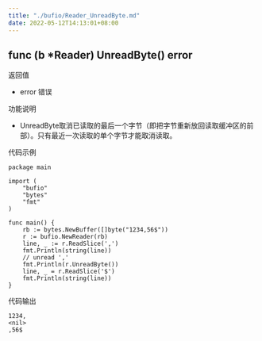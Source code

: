 ```yaml
---
title: "./bufio/Reader_UnreadByte.md"
date: 2022-05-12T14:13:01+08:00
---
```

## func (b *Reader) UnreadByte() error

返回值

- error 错误

功能说明

- UnreadByte取消已读取的最后一个字节（即把字节重新放回读取缓冲区的前部）。只有最近一次读取的单个字节才能取消读取。

代码示例

	package main

	import (
		"bufio"
		"bytes"
		"fmt"
	)

	func main() {
		rb := bytes.NewBuffer([]byte("1234,56$"))
		r := bufio.NewReader(rb)
		line, _ := r.ReadSlice(',')
		fmt.Println(string(line))
		// unread ','
		fmt.Println(r.UnreadByte())
		line, _ = r.ReadSlice('$')
		fmt.Println(string(line))
	}

代码输出

	1234,
	<nil>
	,56$

